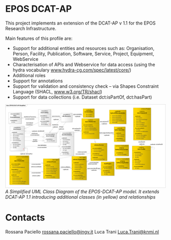 # EPOS DCAT-AP
This project implements an extension of the DCAT-AP v 1.1 for the EPOS Research Infrastructure.

Main features of this profile are:
* Support for additional entities and resources such as: Organisation, Person, Facility, Publication, Software, Service, Project, Equipment, WebService
* Characterisation of APIs and Webservice for data access (using the hydra vocabulary www.hydra-cg.com/spec/latest/core/) 
* Additional roles 
* Support for annotations
* Support for validation and consistency check – via Shapes Constraint Language (SHACL, www.w3.org/TR/shacl)
* Support for data collections (i.e. Dataset dct:isPartOf, dct:hasPart)

 ![Simplified EPOS-DCAT-AP class diagram](https://raw.githubusercontent.com/epos-eu/EPOS-DCAT-AP/EPOS-DCAT-AP-shapes/EPOS-DCAT-AP-Simplified_0.12.png) 
*A Simplified UML Class Diagram of the EPOS-DCAT-AP model. It extends DCAT-AP 1.1 introducing additional classes (in yellow) and relationships*

# Contacts
Rossana Paciello rossana.paciello@ingv.it
Luca Trani Luca.Trani@knmi.nl

 

